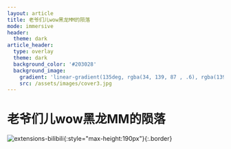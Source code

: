 ```yaml
---
layout: article
title: 老爷们儿wow黑龙MM的陨落
mode: immersive
header:
  theme: dark
article_header:
  type: overlay
  theme: dark
  background_color: '#203028'
  background_image:
    gradient: 'linear-gradient(135deg, rgba(34, 139, 87 , .6), rgba(139, 34, 139, .6))'
    src: /assets/images/cover3.jpg
---
```


# 老爷们儿wow黑龙MM的陨落
<!--more-->

![extensions-bilibili](https://www.bilibili.com/video/BV1r84y1v7Ad/?spm_id_from=333.999.0.0){:style="max-height:190px"}{:.border}